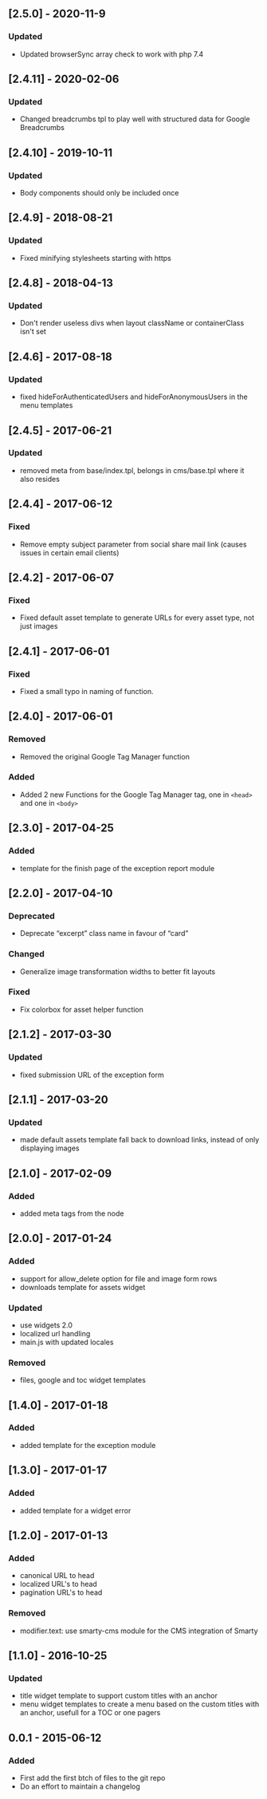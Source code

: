 
## [2.5.0] - 2020-11-9
### Updated
- Updated browserSync array check to work with php 7.4

## [2.4.11] - 2020-02-06
### Updated
- Changed breadcrumbs tpl to play well with structured data for Google Breadcrumbs

## [2.4.10] - 2019-10-11
### Updated
- Body components should only be included once

## [2.4.9] - 2018-08-21
### Updated
- Fixed minifying stylesheets starting with https

## [2.4.8] - 2018-04-13
### Updated
- Don't render useless divs when layout className or containerClass isn't set

## [2.4.6] - 2017-08-18
### Updated
- fixed hideForAuthenticatedUsers and hideForAnonymousUsers in the menu templates

## [2.4.5] - 2017-06-21
### Updated
- removed meta from base/index.tpl, belongs in cms/base.tpl where it also resides

## [2.4.4] - 2017-06-12
### Fixed
- Remove empty subject parameter from social share mail link (causes issues in certain email clients)

## [2.4.2] - 2017-06-07
### Fixed
- Fixed default asset template to generate URLs for every asset type, not just images

## [2.4.1] - 2017-06-01
### Fixed
- Fixed a small typo in naming of function.

## [2.4.0] - 2017-06-01
### Removed
- Removed the original Google Tag Manager function

### Added
- Added 2 new Functions for the Google Tag Manager tag, one in ```<head>``` and one in ```<body>```

## [2.3.0] - 2017-04-25
### Added
- template for the finish page of the exception report module

## [2.2.0] - 2017-04-10
### Deprecated
- Deprecate “excerpt” class name in favour of “card”

### Changed
- Generalize image transformation widths to better fit layouts

### Fixed
- Fix colorbox for asset helper function

## [2.1.2] - 2017-03-30
### Updated
- fixed submission URL of the exception form

## [2.1.1] - 2017-03-20
### Updated
- made default assets template fall back to download links, instead of only displaying images

## [2.1.0] - 2017-02-09
### Added
- added meta tags from the node

## [2.0.0] - 2017-01-24
### Added
- support for allow_delete option for file and image form rows
- downloads template for assets widget

### Updated
- use widgets 2.0
- localized url handling
- main.js with updated locales

### Removed
- files, google and toc widget templates

## [1.4.0] - 2017-01-18
### Added
- added template for the exception module

## [1.3.0] - 2017-01-17
### Added
- added template for a widget error

## [1.2.0] - 2017-01-13
### Added
- canonical URL to head
- localized URL's to head
- pagination URL's to head

### Removed
- modifier.text: use smarty-cms module for the CMS integration of Smarty

## [1.1.0] - 2016-10-25
### Updated
- title widget template to support custom titles with an anchor
- menu widget templates to create a menu based on the custom titles with an anchor, usefull for a TOC or one pagers

## 0.0.1 - 2015-06-12

### Added
- First add the first btch of files to the git repo
- Do an effort to maintain a changelog
